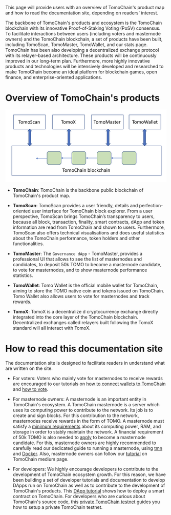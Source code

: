 This page will provide users with an overview of TomoChain's product map and 
how to read the documentation site, depending on readers' interest.

The backbone of TomoChain's products and ecosystem is the TomoChain blockchain 
with its innovative Proof-of-Staking Voting (PoSV) consensus.
To facilitate interactions between users (including voters and masternode owners) 
and the TomoChain blockchain, 
a set of products have been built, including TomoScan, TomoMaster, TomoWallet, 
and our stats page.
TomoChain has been also developing a decentralized exchange protocol with 
its relayer-based architecture.
These products will be continuously improved in our long-term plan.
Furthermore, more highly innovative products and technologies will be intensively
developed and researched to make TomoChain become an ideal platform for blockchain 
games, open finance, and enterprise-oriented applications.   

# Overview of TomoChain's products

![overview](/assets/overview.png)

* **TomoChain**: TomoChain is the backbone public blockchain of TomoChain's product map.

* **TomoScan**: TomoScan provides a user friendly, 
details and perfection-oriented user interface for TomoChain block explorer. 
From a user perspective, TomoScan brings TomoChain’s transparency to users, 
because all block, transaction, finality, smart contracts, 
dApp and token information are read from TomoChain and shown to users. 
Furthermore, TomoScan also offers technical visualisations and does 
useful statistics about the TomoChain performance, token holders and 
other functionalities.

* **TomoMaster**: The `Governance dApp` - TomoMaster, provides a professional 
UI that allows to see the list of masternodes and candidates, 
to deposit 50k TOMO to become a masternode candidate, to vote for masternodes, 
and to show masternode performance statistics.

* **TomoWallet**: Tomo Wallet is the official mobile wallet for TomoChain, 
aiming to store the TOMO native coin and tokens issued on TomoChain. 
Tomo Wallet also allows users to vote for masternodes and track rewards.

* **TomoX**: TomoX is a decentralize d cryptocurrency exchange directly 
integrated into the core layer of the TomoChain blockchain. 
Decentralized exchanges called relayers built following the TomoX 
standard will all interact with TomoX.

# How to read this documentation site
The documentation site is designed to facilitate readers 
in understand what are written on the site.

* For voters: Voters who mainly vote for masternodes to receive rewards are 
encouraged to our tutorials on [how to connect wallets to TomoChain](/get-started/wallet) and [how to vote](/get-started/voting/).

* For masternode owners: A masternode is an important entity in TomoChain's ecosystem.
A TomoChain masternode is a server which uses its computing power to 
contribute to the network. Its job is to create and sign blocks. 
For this contribution to the network, masternodes receive rewards in 
the form of TOMO.
A masternode must satisfy a [minimum requirements](/masternode/requirements/) about 
its computing power, RAM, and storage
in order to stably maintain the network.
A financial requirement of 50k TOMO is also needed to [apply](/masternode/applying/) 
to become a masternode candidate.
For this, masternode owners are highly recommended to carefully read our dedicated guide
to running a masternode, 
using [tmn](/masternode/tmn/) and [Docker](/masternode/docker/).
Also, masternode owners can follow our [tutorial](https://medium.com/tomochain/how-to-run-a-tomochain-masternode-from-a-to-z-3793752dc3d1) on TomoChain medium page.

* For developers: We highly encourage developers to contribute to the development of 
TomoChain ecosystem growth.
For this reason, we have been building a set of developer tutorials and documentation 
to develop DApps run on TomoChain as well as to contribute to the development
of TomoChain's products.
This [DApp tutorial](/advance/dappdeploytuto/) shows how to deploy a smart contract 
on TomoChain.
For developers who are curious about TomoChain's source code, this 
[private TomoChain testnet](/advance/tutoprivatenet/) guides you how to setup 
a private TomoChain testnet.

